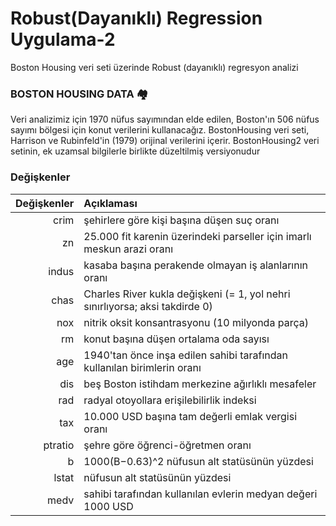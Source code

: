 # Robust(Dayanıklı) Regression Uygulama-2
 Boston Housing veri seti üzerinde Robust (dayanıklı) regresyon analizi

### BOSTON HOUSING DATA 🏘️

Veri analizimiz için 1970 nüfus sayımından elde edilen, Boston'ın 506 nüfus sayımı bölgesi için konut verilerini kullanacağız. BostonHousing veri seti, Harrison ve Rubinfeld'in (1979) orijinal verilerini içerir.
BostonHousing2 veri setinin, ek uzamsal bilgilerle birlikte düzeltilmiş versiyonudur 

### Değişkenler

| Değişkenler|Açıklaması| 
|------:|:-----|
| crim |  		şehirlere göre kişi başına düşen suç oranı|  
| zn |   25.000 fit karenin üzerindeki parseller için imarlı meskun arazi oranı |  
|  indus |   kasaba başına perakende olmayan iş alanlarının oranı |  
|   chas |  	Charles River kukla değişkeni (= 1, yol nehri sınırlıyorsa; aksi takdirde 0) |  
|  nox|   nitrik oksit konsantrasyonu (10 milyonda parça)|  
|   rm |  konut başına düşen ortalama oda sayısı | 
|age|  1940'tan önce inşa edilen sahibi tarafından kullanılan birimlerin oranı  |  
|  dis|  	beş Boston istihdam merkezine ağırlıklı mesafeler|  
|   rad  |  radyal otoyollara erişilebilirlik indeksi|
|   tax |  10.000 USD başına tam değerli emlak vergisi oranı|
|   ptratio  |  şehre göre öğrenci-öğretmen oranı|
|   b	  |   1000(B−0.63)^2 nüfusun alt statüsünün yüzdesi|
|   lstat  | nüfusun alt statüsünün yüzdesi|
|   medv  |  sahibi tarafından kullanılan evlerin medyan değeri 1000 USD|
